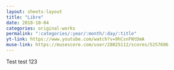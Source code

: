 ```yaml
--- 
layout: sheets-layout
title: "Libre"
date: 2018-10-04
categories: original-works
permalink: ":categories/:year/:month/:day/:title"
yt-link: https://www.youtube.com/watch?v=9hCsnFNtDmA
muse-link: https://musescore.com/user/28025112/scores/5257696
---
```


Test test 123